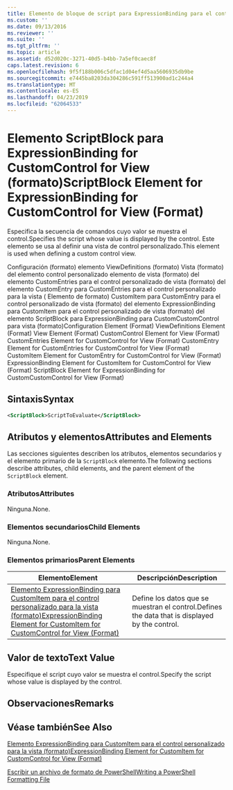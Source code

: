```yaml
---
title: Elemento de bloque de script para ExpressionBinding para el control personalizado para la vista (formato) | Microsoft Docs
ms.custom: ''
ms.date: 09/13/2016
ms.reviewer: ''
ms.suite: ''
ms.tgt_pltfrm: ''
ms.topic: article
ms.assetid: d52d020c-3271-40d5-b4bb-7a5ef0caec8f
caps.latest.revision: 6
ms.openlocfilehash: 9f5f188b006c5dfac1d04ef4d5aa5606935db9be
ms.sourcegitcommit: e7445ba8203da304286c591ff513900ad1c244a4
ms.translationtype: MT
ms.contentlocale: es-ES
ms.lasthandoff: 04/23/2019
ms.locfileid: "62064533"
---
```

# <a name="scriptblock-element-for-expressionbinding-for-customcontrol-for-view-format"></a><span data-ttu-id="7d1ef-102">Elemento ScriptBlock para ExpressionBinding for CustomControl for View (formato)</span><span class="sxs-lookup"><span data-stu-id="7d1ef-102">ScriptBlock Element for ExpressionBinding for CustomControl for View (Format)</span></span>

<span data-ttu-id="7d1ef-103">Especifica la secuencia de comandos cuyo valor se muestra el control.</span><span class="sxs-lookup"><span data-stu-id="7d1ef-103">Specifies the script whose value is displayed by the control.</span></span> <span data-ttu-id="7d1ef-104">Este elemento se usa al definir una vista de control personalizado.</span><span class="sxs-lookup"><span data-stu-id="7d1ef-104">This element is used when defining a custom control view.</span></span>

<span data-ttu-id="7d1ef-105">Configuración (formato) elemento ViewDefinitions (formato) Vista (formato) del elemento control personalizado elemento de vista (formato) del elemento CustomEntries para el control personalizado de vista (formato) del elemento CustomEntry para CustomEntries para el control personalizado para la vista ( Elemento de formato) CustomItem para CustomEntry para el control personalizado de vista (formato) del elemento ExpressionBinding para CustomItem para el control personalizado de vista (formato) del elemento ScriptBlock para ExpressionBinding para CustomCustomControl para vista (formato)</span><span class="sxs-lookup"><span data-stu-id="7d1ef-105">Configuration Element (Format) ViewDefinitions Element (Format) View Element (Format) CustomControl Element for View (Format) CustomEntries Element for CustomControl for View (Format) CustomEntry Element for CustomEntries for CustomControl for View (Format) CustomItem Element for CustomEntry for CustomControl for View (Format) ExpressionBinding Element for CustomItem for CustomControl for View (Format) ScriptBlock Element for ExpressionBinding for CustomCustomControl for View (Format)</span></span>

## <a name="syntax"></a><span data-ttu-id="7d1ef-106">Sintaxis</span><span class="sxs-lookup"><span data-stu-id="7d1ef-106">Syntax</span></span>

```xml
<ScriptBlock>ScriptToEvaluate</ScriptBlock>
```

## <a name="attributes-and-elements"></a><span data-ttu-id="7d1ef-107">Atributos y elementos</span><span class="sxs-lookup"><span data-stu-id="7d1ef-107">Attributes and Elements</span></span>

<span data-ttu-id="7d1ef-108">Las secciones siguientes describen los atributos, elementos secundarios y el elemento primario de la `ScriptBlock` elemento.</span><span class="sxs-lookup"><span data-stu-id="7d1ef-108">The following sections describe attributes, child elements, and the parent element of the `ScriptBlock` element.</span></span>

### <a name="attributes"></a><span data-ttu-id="7d1ef-109">Atributos</span><span class="sxs-lookup"><span data-stu-id="7d1ef-109">Attributes</span></span>

<span data-ttu-id="7d1ef-110">Ninguna.</span><span class="sxs-lookup"><span data-stu-id="7d1ef-110">None.</span></span>

### <a name="child-elements"></a><span data-ttu-id="7d1ef-111">Elementos secundarios</span><span class="sxs-lookup"><span data-stu-id="7d1ef-111">Child Elements</span></span>

<span data-ttu-id="7d1ef-112">Ninguna.</span><span class="sxs-lookup"><span data-stu-id="7d1ef-112">None.</span></span>

### <a name="parent-elements"></a><span data-ttu-id="7d1ef-113">Elementos primarios</span><span class="sxs-lookup"><span data-stu-id="7d1ef-113">Parent Elements</span></span>

|<span data-ttu-id="7d1ef-114">Elemento</span><span class="sxs-lookup"><span data-stu-id="7d1ef-114">Element</span></span>|<span data-ttu-id="7d1ef-115">Descripción</span><span class="sxs-lookup"><span data-stu-id="7d1ef-115">Description</span></span>|
|-------------|-----------------|
|[<span data-ttu-id="7d1ef-116">Elemento ExpressionBinding para CustomItem para el control personalizado para la vista (formato)</span><span class="sxs-lookup"><span data-stu-id="7d1ef-116">ExpressionBinding Element for CustomItem for CustomControl for View (Format)</span></span>](./expressionbinding-element-for-customitem-for-customcontrol-for-view-format.md)|<span data-ttu-id="7d1ef-117">Define los datos que se muestran el control.</span><span class="sxs-lookup"><span data-stu-id="7d1ef-117">Defines the data that is displayed by the control.</span></span>|

## <a name="text-value"></a><span data-ttu-id="7d1ef-118">Valor de texto</span><span class="sxs-lookup"><span data-stu-id="7d1ef-118">Text Value</span></span>

<span data-ttu-id="7d1ef-119">Especifique el script cuyo valor se muestra el control.</span><span class="sxs-lookup"><span data-stu-id="7d1ef-119">Specify the script whose value is displayed by the control.</span></span>

## <a name="remarks"></a><span data-ttu-id="7d1ef-120">Observaciones</span><span class="sxs-lookup"><span data-stu-id="7d1ef-120">Remarks</span></span>

## <a name="see-also"></a><span data-ttu-id="7d1ef-121">Véase también</span><span class="sxs-lookup"><span data-stu-id="7d1ef-121">See Also</span></span>

[<span data-ttu-id="7d1ef-122">Elemento ExpressionBinding para CustomItem para el control personalizado para la vista (formato)</span><span class="sxs-lookup"><span data-stu-id="7d1ef-122">ExpressionBinding Element for CustomItem for CustomControl for View (Format)</span></span>](./expressionbinding-element-for-customitem-for-customcontrol-for-view-format.md)

[<span data-ttu-id="7d1ef-123">Escribir un archivo de formato de PowerShell</span><span class="sxs-lookup"><span data-stu-id="7d1ef-123">Writing a PowerShell Formatting File</span></span>](./writing-a-powershell-formatting-file.md)
